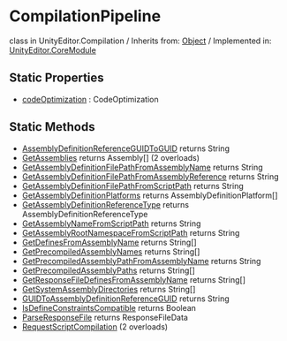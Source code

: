 # CompilationPipeline
class in UnityEditor.Compilation
 / Inherits from: <a href="https://docs.unity3d.com/6000.0/Documentation/ScriptReference/Object.html">Object</a> / Implemented in: <a href="https://docs.unity3d.com/6000.0/Documentation/ScriptReference/UnityEditor.CoreModule.html">UnityEditor.CoreModule</a>

## Static Properties
- <a href="https://docs.unity3d.com/6000.0/Documentation/ScriptReference/CompilationPipeline-codeOptimization.html">codeOptimization</a> : CodeOptimization

## Static Methods
- <a href="https://docs.unity3d.com/6000.0/Documentation/ScriptReference/CompilationPipeline.AssemblyDefinitionReferenceGUIDToGUID.html">AssemblyDefinitionReferenceGUIDToGUID</a> returns String
- <a href="https://docs.unity3d.com/6000.0/Documentation/ScriptReference/CompilationPipeline.GetAssemblies.html">GetAssemblies</a> returns Assembly[] (2 overloads)
- <a href="https://docs.unity3d.com/6000.0/Documentation/ScriptReference/CompilationPipeline.GetAssemblyDefinitionFilePathFromAssemblyName.html">GetAssemblyDefinitionFilePathFromAssemblyName</a> returns String
- <a href="https://docs.unity3d.com/6000.0/Documentation/ScriptReference/CompilationPipeline.GetAssemblyDefinitionFilePathFromAssemblyReference.html">GetAssemblyDefinitionFilePathFromAssemblyReference</a> returns String
- <a href="https://docs.unity3d.com/6000.0/Documentation/ScriptReference/CompilationPipeline.GetAssemblyDefinitionFilePathFromScriptPath.html">GetAssemblyDefinitionFilePathFromScriptPath</a> returns String
- <a href="https://docs.unity3d.com/6000.0/Documentation/ScriptReference/CompilationPipeline.GetAssemblyDefinitionPlatforms.html">GetAssemblyDefinitionPlatforms</a> returns AssemblyDefinitionPlatform[]
- <a href="https://docs.unity3d.com/6000.0/Documentation/ScriptReference/CompilationPipeline.GetAssemblyDefinitionReferenceType.html">GetAssemblyDefinitionReferenceType</a> returns AssemblyDefinitionReferenceType
- <a href="https://docs.unity3d.com/6000.0/Documentation/ScriptReference/CompilationPipeline.GetAssemblyNameFromScriptPath.html">GetAssemblyNameFromScriptPath</a> returns String
- <a href="https://docs.unity3d.com/6000.0/Documentation/ScriptReference/CompilationPipeline.GetAssemblyRootNamespaceFromScriptPath.html">GetAssemblyRootNamespaceFromScriptPath</a> returns String
- <a href="https://docs.unity3d.com/6000.0/Documentation/ScriptReference/CompilationPipeline.GetDefinesFromAssemblyName.html">GetDefinesFromAssemblyName</a> returns String[]
- <a href="https://docs.unity3d.com/6000.0/Documentation/ScriptReference/CompilationPipeline.GetPrecompiledAssemblyNames.html">GetPrecompiledAssemblyNames</a> returns String[]
- <a href="https://docs.unity3d.com/6000.0/Documentation/ScriptReference/CompilationPipeline.GetPrecompiledAssemblyPathFromAssemblyName.html">GetPrecompiledAssemblyPathFromAssemblyName</a> returns String
- <a href="https://docs.unity3d.com/6000.0/Documentation/ScriptReference/CompilationPipeline.GetPrecompiledAssemblyPaths.html">GetPrecompiledAssemblyPaths</a> returns String[]
- <a href="https://docs.unity3d.com/6000.0/Documentation/ScriptReference/CompilationPipeline.GetResponseFileDefinesFromAssemblyName.html">GetResponseFileDefinesFromAssemblyName</a> returns String[]
- <a href="https://docs.unity3d.com/6000.0/Documentation/ScriptReference/CompilationPipeline.GetSystemAssemblyDirectories.html">GetSystemAssemblyDirectories</a> returns String[]
- <a href="https://docs.unity3d.com/6000.0/Documentation/ScriptReference/CompilationPipeline.GUIDToAssemblyDefinitionReferenceGUID.html">GUIDToAssemblyDefinitionReferenceGUID</a> returns String
- <a href="https://docs.unity3d.com/6000.0/Documentation/ScriptReference/CompilationPipeline.IsDefineConstraintsCompatible.html">IsDefineConstraintsCompatible</a> returns Boolean
- <a href="https://docs.unity3d.com/6000.0/Documentation/ScriptReference/CompilationPipeline.ParseResponseFile.html">ParseResponseFile</a> returns ResponseFileData
- <a href="https://docs.unity3d.com/6000.0/Documentation/ScriptReference/CompilationPipeline.RequestScriptCompilation.html">RequestScriptCompilation</a> (2 overloads)
